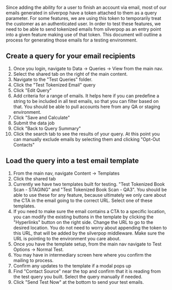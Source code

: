 Since adding the ability for a user to finish an account via email, most of our emails generated in silverpop have a token attached to them as a query parameter. For some features, we are using this token to temporarily treat the customer as an authenticated user. In order to test these features, we need to be able to send tokenized emails from silverpop as an entry point into a given feature making use of that token. This document will outline a process for generating those emails for a testing environment.

## Create a query for your email recipients

1. Once you login, navigate to Data -> Queries -> View from the main nav. 
2. Select the shared tab on the right of the main content. 
3. Navigate to the "Test Queries" folder.
4. Click the "Test Tokenized Email" query
5. Click "Edit Query"
6. Add criteria for a range of emails. It helps here if you can predefine a string to be included in all test emails, so that you can filter based on that. You should be able to pull accounts here from any QA or staging environment.
7. Click "Save and Calculate"
8. Submit the data job
9. Click "Back to Query Summary"
10. Click the search tab to see the results of your query. At this point you can manually exclude emails by selecting them and clicking "Opt-Out Contacts"

## Load the query into a test email template

1. From the main nav, navigate Content -> Templates
2. Click the shared tab
3. Currently we have two templates built for testing. "Test Tokenized Book Scan - STAGING" and "Test Tokenized Book Scan - QA3". You should be able to use these for any feature, because ultimately we only care about the CTA in the email going to the correct URL. Select one of these templates.
4. If you need to make sure the email contains a CTA to a specific location, you can modify the existing buttons in the template by clicking the "Hyperlinks" button on the right side. Change the URL to go to the desired location. You do not need to worry about appending the token to this URL, that will be added by the silverpop middleware. Make sure the URL is pointing to the environment you care about.
5. Once you have the template setup, from the main nav navigate to Test Options -> Normal Test.
6. You may have in intermediary screen here where you confirm the mailing to process.
7. Confirm any updates to the template if a modal pops up
8. Find "Contact Source" near the top and confirm that it is reading from the test query you built. Select the query manually if needed.
9. Click "Send Test Now" at the bottom to send your test emails.
